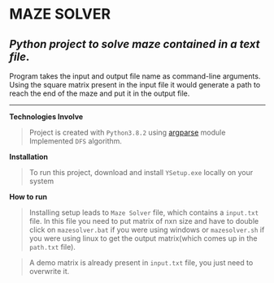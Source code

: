 # MAZE SOLVER 

## _Python project to solve maze contained in a text file_.

Program takes the input and output file name as command-line arguments.
Using the square matrix present in the input file it would generate a path to reach the end of the maze and put it in the output file.
***

**Technologies Involve**
>Project is created with `Python3.8.2` using [argparse](https://docs.python.org/3/library/argparse.html) module
>Implemented `DFS` algorithm.


**Installation**
> To run this project, download and install `YSetup.exe` locally on your system 

**How to run**
>Installing setup leads to `Maze Solver` file, which contains a `input.txt` file. In this file you need to put matrix of nxn size and have to double click on `mazesolver.bat` if you were using windows or `mazesolver.sh` if you were using linux to get the output matrix(which comes up in the `path.txt` file).

>A demo matrix is already present in `input.txt` file, you just need to overwrite it.
